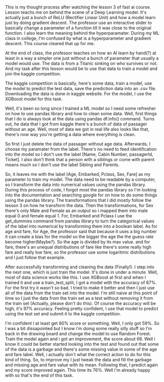This is my thought process after watching the lesson 3 of fast ai course. Lesson teachs me on behind the scene of a Deep Learning model. It's actually just a bunch of ReLU (Rectifier Linear Unit) and how a model learn just by doing gradient descent. The professor use an interactive slider to basically change a parameter of a function till it was close to the original function. I also learn the meaning behind the hyperparamater. During my ML class in college, I'm confused by what is a hyperparameter and gradient descent. This course cleared that up for me. 

At the end of class, the professor teaches on how an AI learn by hand(?) at least in a way a simpler one just without a bunch of parameter that usually a model would use. The data is from a Titanic sinking on who survives or not. And my task after this lesson would be to use that data to train a model and join the kaggle competition.

The kaggle competition is basically, here's some data, train a model, use the model to predict the test data, save the prediction data into an .csv file. Downloading the data is done in kaggle website. For the model, I use the XGBoost model for this task.

Well, it's been so long since I trained a ML model so I need some refresher on how to use pandas library and how to clean some data. Well, first  things that I do is always look at the data using pandas df.info() command. Turns out, he data that I got from kaggle there's a bunch of data of passager without an age. Well, most of data we got in real life also looks like that, there's now way you're getting a data where everything is clean. 

So first I just delete the data of passager without age data. Afterwards, I choose my paramater from the label. There's no need to feed identification into the model so I don't use the label [Name, Cabin Number, passagerId, Ticket]. I also don't think that a person with a siblings or come with parent means much so I don't use the label Sibling and Parents.

So, it leaves me with the label [Age, Embarked, Pclass, Sex, Fare] as my parameter to train my model. The data need to be readable by a computer, so I transform the data into numerical values using the pandas library. During this process of code, I forgot most the pandas library so I'm looking into the documentation and searching google for on how to do some things using the pandas library. The transformations that I did mostly follow the lesson 3 on how he transform the data. Then the transformations, for Sex there's only Male and Female as an output so i mapped them into male equal 0 and female equal 1. For, Embarked and Pclass I use the get_dummies command from pandas library to turn the categorical values of the label into numerical by transforming them into a boolean label. As for age and fare, for Age, the professor said that because it uses a big number it can create a bias for the model so the bigger the age the the guess rate become higher(Maybe?). So the age is divided by its max value. and for fare, there's an unequal distributions of fare like there's some really high fare and really low fare, so the professor use some logaritmic distributions and I just follow that example.

After successfully transforming and cleaning the data (Finally!). I step into the next one, which is just train the model. It's done in under a minute. Well, most of data science works like this. I use XGBoost at first and when I trained it and use a train_test_split, I got a model with the accuracy of 87%. For the first try it wasn't so bad. I tried to make it better and then I just use all of the data from the train set into the model. I'm still naive at this point of time so I just the data from the train set as a test without removing it from the train set (Actually, please don't do this). Of course the accuracy will be high, it's 97% accuracy. Feeling pretty confident, I use that model to predict using the test set and submit it to the kaggle competition. 

I'm confident I at least get 80% score or something. Well, I only got 59%. So I was a bit dissapointed but I know i'm doing some really silly stuff so I'm back in the drawing board and change the model to use Random Forest. Train the model again and i got an improvement, the score about 66. Well i know it could be better started looking into the test and found out that some of the data is a garbage and there's some missing value in some of the age and fare label. Well, i actually don't what the correct action to do for this kind of thing. So, to improve my I just tweak the data and fill the garbage and missing age and fare value with its mean. Following that, I predict again and my score improved again. This time its 76%. Well i'm already happy with so that's the end of this task. 
